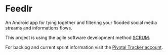 Feedlr
======

An Android app for tying together and filtering your flooded social media streams and informations flows. 

This project is using the agile software development method <a href="http://en.wikipedia.org/wiki/Scrum_(development)">SCRUM</a>.

For backlog and current sprint information visit the [Pivotal Tracker account](https://www.pivotaltracker.com/projects/643835). 